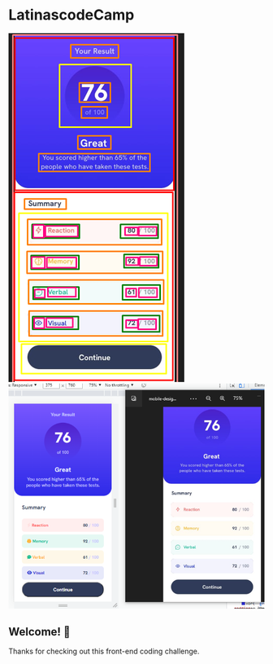 # LatinascodeCamp

![Design preview for the Results summary component coding challenge](./design/Screenshot_19.png)
![Design preview for the Results summary component coding challenge](./design/Screenshot_18.png)

## Welcome! 👋

Thanks for checking out this front-end coding challenge.
